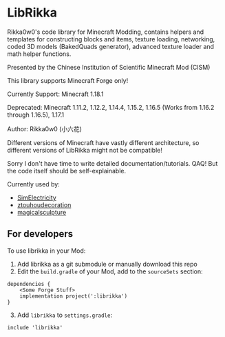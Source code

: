 # LibRikka

Rikka0w0's code library for Minecraft Modding, contains helpers and templates 
for constructing blocks and items, texture loading, networking, 
coded 3D models (BakedQuads generator), advanced texture loader and math helper functions.

Presented by the Chinese Institution of Scientific Minecraft Mod (CISM)

This library supports Minecraft Forge only!

Currently Support:
Minecraft 1.18.1

Deprecated:
Minecraft 1.11.2, 1.12.2, 1.14.4, 1.15.2, 1.16.5 (Works from 1.16.2 through 1.16.5), 1.17.1

Author: Rikka0w0 (小六花)

Different versions of Minecraft have vastly different architecture, so different versions of LibRikka might not be compatible!

Sorry I don't have time to write detailed documentation/tutorials. QAQ! 
But the code itself should be self-explainable.

Currently used by:
* [SimElectricity](https://github.com/RoyalAliceAcademyOfSciences/SimElectricity)
* [ztouhoudecoration](https://github.com/rikka0w0/ztouhoudecoration)
* [magicalsculpture](https://github.com/rikka0w0/magicalsculpture)

## For developers
To use librikka in your Mod:
1. Add librikka as a git submodule or manually download this repo
2. Edit the `build.gradle` of your Mod, add to the `sourceSets` section:
```
dependencies {
    <Some Forge Stuff>
    implementation project(':librikka')
}
```
3. Add `librikka` to `settings.gradle`:
```
include 'librikka'

```
